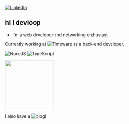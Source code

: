 [![LinkedIn](https://img.shields.io/badge/-LinkedIn-000000?style=flat&logo=linkedin&logoColor=white)](https://www.linkedin.com/in/cdante)

## hi i devloop

- I'm a web developer and networking enthusiast

Currently working at ![Timeware](https://www.timeware.com.br) as a back-end developer.

![NodeJS](https://img.shields.io/badge/-Node.js-white?style=flat&logo=node.js&logoColor=339933) ![TypeScript](https://img.shields.io/badge/-TypeScript-F7DF1E?style=flat&logo=typescript&logoColor=000000)

<img height="160em" src="https://github-readme-stats.vercel.app/api?username=carloscdante&show_icons=true&theme=dark&include_all_commits=true&count_private=true"/>

I also have a ![blog](https://blog.mantyke.info)!

<!---
carloscdante/carloscdante is a ✨ special ✨ repository because its `README.md` (this file) appears on your GitHub profile.
You can click the Preview link to take a look at your changes.
--->
